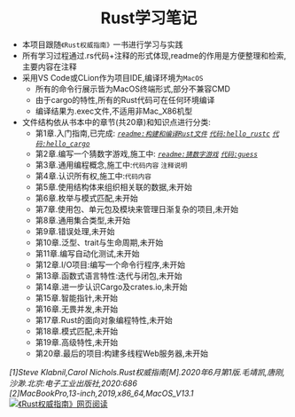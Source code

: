 <div align="center">

# **Rust学习笔记**</div>

* 本项目跟随`《Rust权威指南》`一书进行学习与实践<br>
* 所有学习过程通过.rs代码+注释的形式体现,readme的作用是方便整理和检索,主要内容在注释<br>
* 采用VS Code或CLion作为项目IDE,编译环境为`MacOS`<br>
    * 所有的命令行展示皆为MacOS终端形式,部分不兼容CMD<br>
    * 由于cargo的特性,所有的Rust代码可在任何环境编译<br>
    * 编译结果为.exec文件,不适用非Mac\_X86机型<br>
* 文件结构依从书本中的章节(共20章)和知识点进行分类:
    * 第1章.入门指南,已完成:  [_`readme:构建和编译Rust文件`_](https://github.com/SuperPrintf/Rust_Study/tree/main/1.build#构建和编译rust文件) [_`代码:hello_rustc`_](https://github.com/SuperPrintf/Rust_Study/tree/main/1.build/hello_rustc/hello.rs)  [_`代码:hello_cargo`_](https://github.com/SuperPrintf/Rust_Study/blob/main/1.build/hello_cargo/src/main.rs) <br>
    * 第2章.编写一个猜数字游戏,施工中: [_`readme:猜数字游戏`_](https://github.com/SuperPrintf/Rust_Study/tree/main/2.initial#猜数字游戏)  [_`代码:guess`_](https://github.com/SuperPrintf/Rust_Study/blob/main/2.initial/guess/src/main.rs) <br>
    * 第3章.通用编程概念,施工中:`代码内容` `注释说明`<br>
    * 第4章.认识所有权,施工中:`代码内容`<br>
    * 第5章.使用结构体来组织相关联的数据,未开始<br>
    * 第6章.枚举与模式匹配,未开始<br>
    * 第7章.使用包、单元包及模块来管理日渐复杂的项目,未开始<br>
    * 第8章.通用集合类型,未开始<br>
    * 第9章.错误处理,未开始<br>
    * 第10章.泛型、trait与生命周期,未开始<br>
    * 第11章.编写自动化测试,未开始<br>
    * 第12章.I/O项目:编写一个命令行程序,未开始<br>
    * 第13章.函数式语言特性:迭代与闭包,未开始<br>
    * 第14章.进一步认识Cargo及crates.io,未开始<br>
    * 第15章.智能指针,未开始<br>
    * 第16章.无畏并发,未开始<br>
    * 第17章.Rust的面向对象编程特性,未开始<br>
    * 第18章.模式匹配,未开始<br>
    * 第19章.高级特性,未开始<br>
    * 第20章.最后的项目:构建多线程Web服务器,未开始<br>

_[1]Steve Klabnil,Carol Nichols.Rust权威指南[M].2020年6月第1版.毛靖凯,唐刚,沙渺.北京:电子工业出版社,2020:686_<br>
_[2]MacBookPro,13-inch,2019,x86\_64,MacOS\_V13.1_ <br>
[![《Rust权威指南》网页阅读](https://p.ipic.vip/b2631r.jpg "《Rust权威指南》")](https://kaisery.github.io/trpl-zh-cn/foreword.html)<br>
